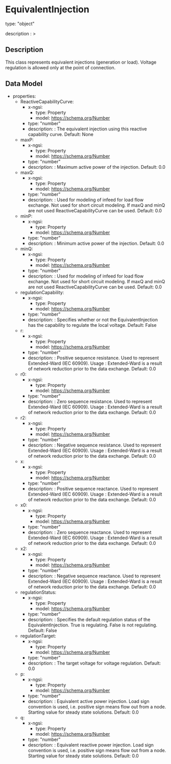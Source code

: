 # EquivalentInjection
type: "object"
description : >
## Description
This class represents equivalent injections (generation or load).  Voltage regulation is allowed only at the point of connection.

## Data Model
  - properties:
    - ReactiveCapabilityCurve:
      - x-ngsi:
        - type: Property
        - model: https://schema.org/Number
      - type: "number"
      - description: : The equivalent injection using this reactive capability curve. Default: None
    - maxP:
      - x-ngsi:
        - type: Property
        - model: https://schema.org/Number
      - type: "number"
      - description: : Maximum active power of the injection. Default: 0.0
    - maxQ:
      - x-ngsi:
        - type: Property
        - model: https://schema.org/Number
      - type: "number"
      - description: : Used for modeling of infeed for load flow exchange. Not used for short circuit modeling.  If maxQ and minQ are not used ReactiveCapabilityCurve can be used. Default: 0.0
    - minP:
      - x-ngsi:
        - type: Property
        - model: https://schema.org/Number
      - type: "number"
      - description: : Minimum active power of the injection. Default: 0.0
    - minQ:
      - x-ngsi:
        - type: Property
        - model: https://schema.org/Number
      - type: "number"
      - description: : Used for modeling of infeed for load flow exchange. Not used for short circuit modeling.  If maxQ and minQ are not used ReactiveCapabilityCurve can be used. Default: 0.0
    - regulationCapability:
      - x-ngsi:
        - type: Property
        - model: https://schema.org/Number
      - type: "number"
      - description: : Specifies whether or not the EquivalentInjection has the capability to regulate the local voltage. Default: False
    - r:
      - x-ngsi:
        - type: Property
        - model: https://schema.org/Number
      - type: "number"
      - description: : Positive sequence resistance. Used to represent Extended-Ward (IEC 60909). Usage : Extended-Ward is a result of network reduction prior to the data exchange. Default: 0.0
    - r0:
      - x-ngsi:
        - type: Property
        - model: https://schema.org/Number
      - type: "number"
      - description: : Zero sequence resistance. Used to represent Extended-Ward (IEC 60909). Usage : Extended-Ward is a result of network reduction prior to the data exchange. Default: 0.0
    - r2:
      - x-ngsi:
        - type: Property
        - model: https://schema.org/Number
      - type: "number"
      - description: : Negative sequence resistance. Used to represent Extended-Ward (IEC 60909). Usage : Extended-Ward is a result of network reduction prior to the data exchange. Default: 0.0
    - x:
      - x-ngsi:
        - type: Property
        - model: https://schema.org/Number
      - type: "number"
      - description: : Positive sequence reactance. Used to represent Extended-Ward (IEC 60909). Usage : Extended-Ward is a result of network reduction prior to the data exchange. Default: 0.0
    - x0:
      - x-ngsi:
        - type: Property
        - model: https://schema.org/Number
      - type: "number"
      - description: : Zero sequence reactance. Used to represent Extended-Ward (IEC 60909). Usage : Extended-Ward is a result of network reduction prior to the data exchange. Default: 0.0
    - x2:
      - x-ngsi:
        - type: Property
        - model: https://schema.org/Number
      - type: "number"
      - description: : Negative sequence reactance. Used to represent Extended-Ward (IEC 60909). Usage : Extended-Ward is a result of network reduction prior to the data exchange. Default: 0.0
    - regulationStatus:
      - x-ngsi:
        - type: Property
        - model: https://schema.org/Number
      - type: "number"
      - description: : Specifies the default regulation status of the EquivalentInjection.  True is regulating.  False is not regulating. Default: False
    - regulationTarget:
      - x-ngsi:
        - type: Property
        - model: https://schema.org/Number
      - type: "number"
      - description: : The target voltage for voltage regulation. Default: 0.0
    - p:
      - x-ngsi:
        - type: Property
        - model: https://schema.org/Number
      - type: "number"
      - description: : Equivalent active power injection. Load sign convention is used, i.e. positive sign means flow out from a node. Starting value for steady state solutions. Default: 0.0
    - q:
      - x-ngsi:
        - type: Property
        - model: https://schema.org/Number
      - type: "number"
      - description: : Equivalent reactive power injection. Load sign convention is used, i.e. positive sign means flow out from a node. Starting value for steady state solutions. Default: 0.0
